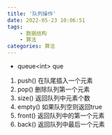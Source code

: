 ```yaml
---
title: '队列操作'
date: 2022-05-23 10:06:51
tags: 
    - 数据结构
    - 算法
categories: 算法
---
```


- queue\<int\>  que

1. push() 在队尾插入一个元素
2. pop() 删除队列第一个元素
3. size() 返回队列中元素个数
4. empty() 如果队列空则返回true
5. front() 返回队列中的第一个元素
6. back() 返回队列中最后一个元素
